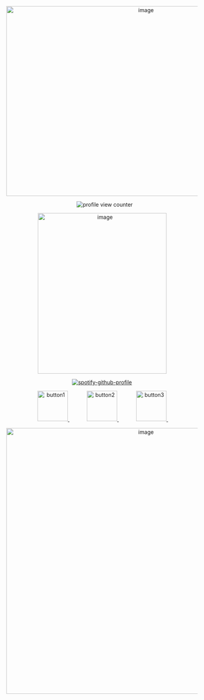 <p align="center">
<img width="720" height="500" alt="image" src="https://github.com/user-attachments/assets/bc1363d6-02a2-4f40-811b-4d25424f7211"
</p>

<p align="center">
 ⠀ <img src="https://komarev.com/ghpvc/?username=luuvbite&style=flat-square&color=a9578c&label=shooting_stars" alt="profile view counter">
</p>

<p align="center">
<img width="339" height="423" alt="image" src="https://github.com/user-attachments/assets/7937a001-cbb9-4bd7-96b3-4ff96c9ffd8f" />
</p>

<p align="center">
  <a href="https://github.com/kittinan/spotify-github-profile">
    <img src="https://spotify-github-profile.kittinanx.com/api/view?uid=31rcxzij7oqnpmtxkcufjzuubiui&cover_image=true&theme=natemoo-re&show_offline=true&background_color=a8578d&interchange=false&bar_color=ad588d&bar_color_cover=false" alt="spotify-github-profile">
  </a>
</p>

<p align="center">
  <a href="https://luuvbite.straw.page/">
    <img src="https://github.com/user-attachments/assets/3f365fa4-2990-4c7c-a3aa-8c0109c8e598" alt="button1" width="80">
  </a>　　　
  <a href="https://rentry.co/luuvbite">
    <img src="https://github.com/user-attachments/assets/2201238f-dc14-4d77-b416-3b457e4791fe" alt="button2" width="80">
  </a>　　　
  <a href="https://luuvbite.atabook.org/">
    <img src="https://github.com/user-attachments/assets/0ff1e6e2-f6cf-429f-ab74-b9a9625155f0" alt="button3" width="80">
  </a>　　　
</p>

<p align="center">
<img width="720" height="700" alt="image" src="https://github.com/user-attachments/assets/23c24e85-a93d-4ee6-b205-3a7f38cb35a0" />
</p>
